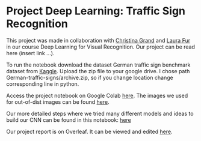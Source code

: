 # Project Deep Learning: Traffic Sign Recognition

This project was made in collaboration with [Christina Grand](https://github.com/Christinagrand) and [Laura Fur](https://github.com/lauramhfur) in our course Deep Learning for Visual Recognition. Our project can be read here (insert link ...). 

To run the notebook download the dataset German traffic sign benchmark dataset from [Kaggle](https://www.kaggle.com/datasets/meowmeowmeowmeowmeow/gtsrb-german-traffic-sign/data). Upload the zip file to your google drive. I chose path German-traffic-signs/archive.zip, so if you change location change corresponding line in python. 

Access the project notebook on Google Colab [here](https://colab.research.google.com/drive/13sinqL_gKc4Pjr3Vthyoy9Oz-zUtiEKY?usp=sharing). The images we used for out-of-dist images can be found [here](https://github.com/BjarkeHautop/project-deep-learning/tree/main/out-of-dist-images).

Our more detailed steps where we tried many different models and ideas to build our CNN can be found in this notebook: [here](https://colab.research.google.com/drive/1mkO0da_xT6EvOzx3tu7WttY9SrB04cR4?usp=sharing) 

Our project report is on Overleaf. It can be viewed and edited [here](https://www.overleaf.com/7537817147pnfzkmddskrb#ffc558).
